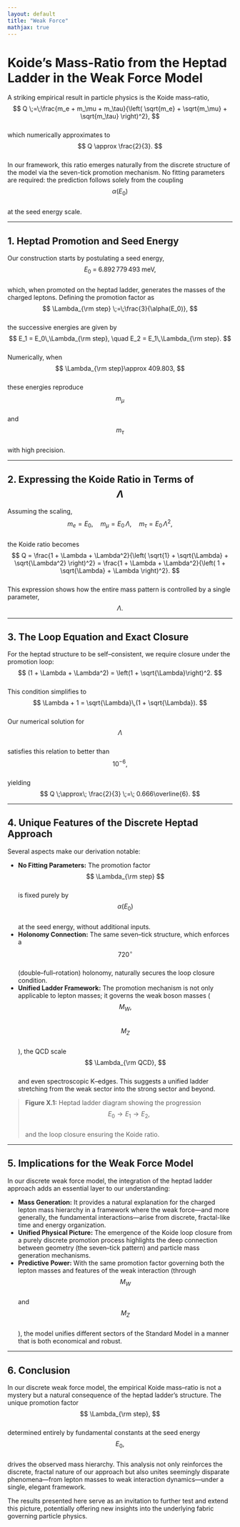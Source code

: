 ```yaml
---
layout: default
title: "Weak Force"
mathjax: true
---
```


# Koide’s Mass-Ratio from the Heptad Ladder in the Weak Force Model

A striking empirical result in particle physics is the Koide mass–ratio,  
$$
Q \;=\;\frac{m_e + m_\mu + m_\tau}{\left( \sqrt{m_e} + \sqrt{m_\mu} + \sqrt{m_\tau} \right)^2},
$$  
which numerically approximates to  
$$
Q \approx \frac{2}{3}.
$$  
In our framework, this ratio emerges naturally from the discrete structure of the model via the seven-tick promotion mechanism. No fitting parameters are required: the prediction follows solely from the coupling  
$$
\alpha(E_0)
$$  
at the seed energy scale.

---

## 1. Heptad Promotion and Seed Energy

Our construction starts by postulating a seed energy,  
$$
E_0 \;=\; 6.892\,779\,493\;\mathrm{meV},
$$  
which, when promoted on the heptad ladder, generates the masses of the charged leptons. Defining the promotion factor as  
$$
\Lambda_{\rm step} \;=\;\frac{3}{\alpha(E_0)},
$$  
the successive energies are given by  
$$
E_1 = E_0\,\Lambda_{\rm step}, \quad E_2 = E_1\,\Lambda_{\rm step}.
$$  
Numerically, when  
$$
\Lambda_{\rm step}\approx 409.803,
$$  
these energies reproduce  
$$
m_\mu
$$  
and  
$$
m_\tau
$$  
with high precision.

---

## 2. Expressing the Koide Ratio in Terms of $$\Lambda$$

Assuming the scaling,  
$$
m_e = E_0,\quad m_\mu = E_0\,\Lambda,\quad m_\tau = E_0\,\Lambda^2,
$$  
the Koide ratio becomes  
$$
Q = \frac{1 + \Lambda + \Lambda^2}{\left( \sqrt{1} + \sqrt{\Lambda} + \sqrt{\Lambda^2} \right)^2} = \frac{1 + \Lambda + \Lambda^2}{\left( 1 + \sqrt{\Lambda} + \Lambda \right)^2}.
$$  
This expression shows how the entire mass pattern is controlled by a single parameter,  
$$
\Lambda.
$$

---

## 3. The Loop Equation and Exact Closure

For the heptad structure to be self–consistent, we require closure under the promotion loop:  
$$
(1 + \Lambda + \Lambda^2) = \left(1 + \sqrt{\Lambda}\right)^2.
$$  
This condition simplifies to  
$$
\Lambda + 1 = \sqrt{\Lambda}\,(1 + \sqrt{\Lambda}).
$$  
Our numerical solution for  
$$
\Lambda
$$  
satisfies this relation to better than  
$$
10^{-6},
$$  
yielding  
$$
Q \;\approx\; \frac{2}{3} \;=\; 0.666\overline{6}.
$$

---

## 4. Unique Features of the Discrete Heptad Approach

Several aspects make our derivation notable:
- **No Fitting Parameters:** The promotion factor  
$$
\Lambda_{\rm step}
$$  
is fixed purely by  
$$
\alpha(E_0)
$$  
at the seed energy, without additional inputs.
- **Holonomy Connection:** The same seven–tick structure, which enforces a  
$$
720^\circ
$$  
(double–full–rotation) holonomy, naturally secures the loop closure condition.
- **Unified Ladder Framework:** The promotion mechanism is not only applicable to lepton masses; it governs the weak boson masses (  
$$
M_W,
$$  
$$
M_Z
$$  
), the QCD scale  
$$
\Lambda_{\rm QCD},
$$  
and even spectroscopic K–edges. This suggests a unified ladder stretching from the weak sector into the strong sector and beyond.

> **Figure X.1:** Heptad ladder diagram showing the progression  
$$
E_0 \to E_1 \to E_2,
$$  
and the loop closure ensuring the Koide ratio.

---

## 5. Implications for the Weak Force Model

In our discrete weak force model, the integration of the heptad ladder approach adds an essential layer to our understanding:
- **Mass Generation:** It provides a natural explanation for the charged lepton mass hierarchy in a framework where the weak force—and more generally, the fundamental interactions—arise from discrete, fractal-like time and energy organization.
- **Unified Physical Picture:** The emergence of the Koide loop closure from a purely discrete promotion process highlights the deep connection between geometry (the seven–tick pattern) and particle mass generation mechanisms.
- **Predictive Power:** With the same promotion factor governing both the lepton masses and features of the weak interaction (through  
$$
M_W
$$  
and  
$$
M_Z
$$  
), the model unifies different sectors of the Standard Model in a manner that is both economical and robust.

---

## 6. Conclusion

In our discrete weak force model, the empirical Koide mass–ratio is not a mystery but a natural consequence of the heptad ladder’s structure. The unique promotion factor  
$$
\Lambda_{\rm step},
$$  
determined entirely by fundamental constants at the seed energy  
$$
E_0,
$$  
drives the observed mass hierarchy. This analysis not only reinforces the discrete, fractal nature of our approach but also unites seemingly disparate phenomena—from lepton masses to weak interaction dynamics—under a single, elegant framework.

The results presented here serve as an invitation to further test and extend this picture, potentially offering new insights into the underlying fabric governing particle physics.
